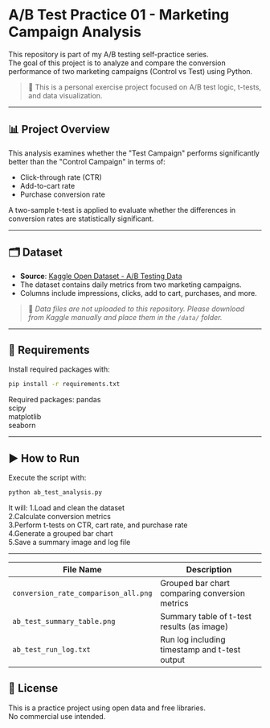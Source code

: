 # A/B Test Practice 01 - Marketing Campaign Analysis

This repository is part of my A/B testing self-practice series.  
The goal of this project is to analyze and compare the conversion performance of two marketing campaigns (Control vs Test) using Python.

> 📌 This is a personal exercise project focused on A/B test logic, t-tests, and data visualization.

---

## 📊 Project Overview

This analysis examines whether the "Test Campaign" performs significantly better than the "Control Campaign" in terms of:

- Click-through rate (CTR)
- Add-to-cart rate
- Purchase conversion rate

A two-sample t-test is applied to evaluate whether the differences in conversion rates are statistically significant.

---

## 🗂️ Dataset

- **Source**: [Kaggle Open Dataset - A/B Testing Data](https://www.kaggle.com/datasets/amirmotefaker/ab-testing-dataset/data)
- The dataset contains daily metrics from two marketing campaigns.
- Columns include impressions, clicks, add to cart, purchases, and more.

> 📌 *Data files are not uploaded to this repository. Please download from Kaggle manually and place them in the `/data/` folder.*

---

## 🧰 Requirements

Install required packages with:

```bash
pip install -r requirements.txt
```
Required packages:
pandas  
scipy  
matplotlib  
seaborn  

---

## ▶️ How to Run
Execute the script with:

```bash
python ab_test_analysis.py
```
It will:
1.Load and clean the dataset  
2.Calculate conversion metrics  
3.Perform t-tests on CTR, cart rate, and purchase rate  
4.Generate a grouped bar chart  
5.Save a summary image and log file  

---

| File Name                            | Description                                    |
| ------------------------------------ | ---------------------------------------------- |
| `conversion_rate_comparison_all.png` | Grouped bar chart comparing conversion metrics |
| `ab_test_summary_table.png`          | Summary table of t-test results (as image)     |
| `ab_test_run_log.txt`                | Run log including timestamp and t-test output  |

## 📌 License
This is a practice project using open data and free libraries.  
No commercial use intended.  

